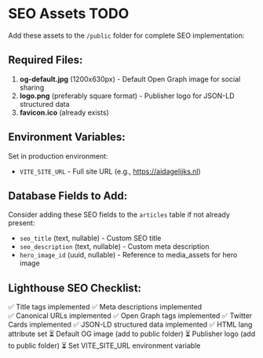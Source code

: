 # SEO Assets TODO

Add these assets to the `/public` folder for complete SEO implementation:

## Required Files:

1. **og-default.jpg** (1200x630px) - Default Open Graph image for social sharing
2. **logo.png** (preferably square format) - Publisher logo for JSON-LD structured data
3. **favicon.ico** (already exists)

## Environment Variables:

Set in production environment:
- `VITE_SITE_URL` - Full site URL (e.g., https://aidagelijks.nl)

## Database Fields to Add:

Consider adding these SEO fields to the `articles` table if not already present:
- `seo_title` (text, nullable) - Custom SEO title
- `seo_description` (text, nullable) - Custom meta description
- `hero_image_id` (uuid, nullable) - Reference to media_assets for hero image

## Lighthouse SEO Checklist:

✅ Title tags implemented
✅ Meta descriptions implemented  
✅ Canonical URLs implemented
✅ Open Graph tags implemented
✅ Twitter Cards implemented
✅ JSON-LD structured data implemented
✅ HTML lang attribute set
⏳ Default OG image (add to public folder)
⏳ Publisher logo (add to public folder)
⏳ Set VITE_SITE_URL environment variable